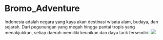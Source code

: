 # Bromo_Adventure
Indonesia adalah negara yang kaya akan destinasi wisata alam, budaya, dan sejarah. Dari pegunungan yang megah hingga pantai tropis yang menakjubkan, setiap daerah memiliki keunikan dan daya tarik tersendiri.
<img src=" [https://i.imgur.com/k4ZYqy7.png](https://imgur.com/a/sGUmvbr) " lebar="300">
